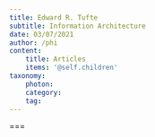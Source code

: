 ```yaml
---
title: Edward R. Tufte
subtitle: Information Architecture
date: 03/07/2021
author: /phi
content:
    title: Articles
    items: '@self.children'
taxonomy:
    photon:
    category: 
    tag: 
---
```




===



